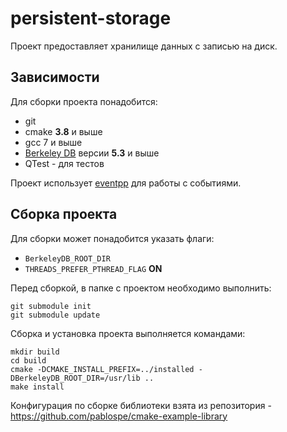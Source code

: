 # persistent-storage
Проект предоставляет хранилище данных с записью на диск.

## Зависимости

Для сборки проекта понадобится:

* git
* cmake **3.8** и выше
* gcc 7 и выше
* [Berkeley DB](https://www.oracle.com/database/technologies/related/berkeleydb.html) версии **5.3** и выше
* QTest - для тестов

Проект использует [eventpp](https://github.com/wqking/eventpp) для работы с событиями.

## Сборка проекта
Для сборки может понадобится указать флаги:  

* `BerkeleyDB_ROOT_DIR`
* `THREADS_PREFER_PTHREAD_FLAG` **ON**

Перед сборкой, в папке с проектом необходимо выполнить:

```
git submodule init
git submodule update
```

Сборка и установка проекта выполняется командами:

```
mkdir build
cd build
cmake -DCMAKE_INSTALL_PREFIX=../installed -DBerkeleyDB_ROOT_DIR=/usr/lib ..
make install
```

Конфигурация по сборке библиотеки взята из репозитория - https://github.com/pablospe/cmake-example-library
